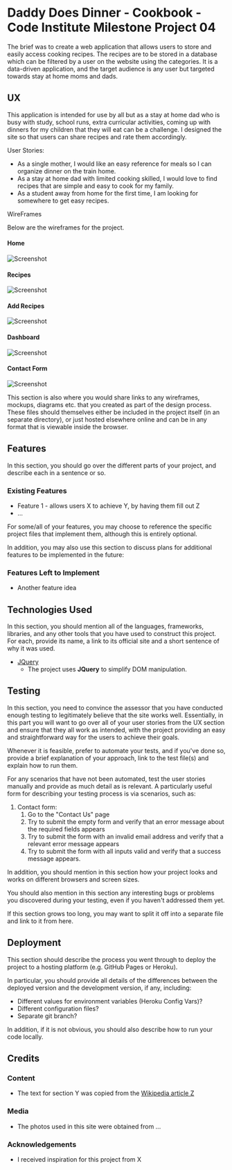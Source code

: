# Daddy Does Dinner - Cookbook - Code Institute Milestone Project 04


The brief was to create a web application that allows users to store and easily access cooking recipes. The recipes are to be stored in a database which can be filtered by a user on the website using the categories. 
It is a data-driven application, and the target audience is any user but targeted towards stay at home moms and dads.
 
## UX
 
This application is intended for use by all but as a stay at home dad who is busy with study, school runs, extra curricular activities, coming up with dinners for my children that they will eat can be a challenge.
I designed the site so that users can share recipes and rate them accordingly.

User Stories:
- As a single mother, I would like an easy reference for meals so I can organize dinner on the train home.
- As a stay at home dad with limited cooking skilled, I would love to find recipes that are simple and easy to cook for my family.
- As a student away from home for the first time, I am looking for somewhere to get easy recipes.

WireFrames

Below are the wireframes for the project.

#### Home

![Screenshot](/Wireframes/home.png)

#### Recipes

![Screenshot](/Wireframes/recipes.png)

#### Add Recipes

![Screenshot](/Wireframes/add_recipe.png)

#### Dashboard

![Screenshot](/Wireframes/dashboard.png)

#### Contact Form

![Screenshot](/Wireframes/contact_form.png)

This section is also where you would share links to any wireframes, mockups, diagrams etc. that you created as part of the design process. These files should themselves either be included in the project itself (in an separate directory), or just hosted elsewhere online and can be in any format that is viewable inside the browser.

## Features

In this section, you should go over the different parts of your project, and describe each in a sentence or so.
 
### Existing Features
- Feature 1 - allows users X to achieve Y, by having them fill out Z
- ...

For some/all of your features, you may choose to reference the specific project files that implement them, although this is entirely optional.

In addition, you may also use this section to discuss plans for additional features to be implemented in the future:

### Features Left to Implement
- Another feature idea

## Technologies Used

In this section, you should mention all of the languages, frameworks, libraries, and any other tools that you have used to construct this project. For each, provide its name, a link to its official site and a short sentence of why it was used.

- [JQuery](https://jquery.com)
    - The project uses **JQuery** to simplify DOM manipulation.


## Testing

In this section, you need to convince the assessor that you have conducted enough testing to legitimately believe that the site works well. Essentially, in this part you will want to go over all of your user stories from the UX section and ensure that they all work as intended, with the project providing an easy and straightforward way for the users to achieve their goals.

Whenever it is feasible, prefer to automate your tests, and if you've done so, provide a brief explanation of your approach, link to the test file(s) and explain how to run them.

For any scenarios that have not been automated, test the user stories manually and provide as much detail as is relevant. A particularly useful form for describing your testing process is via scenarios, such as:

1. Contact form:
    1. Go to the "Contact Us" page
    2. Try to submit the empty form and verify that an error message about the required fields appears
    3. Try to submit the form with an invalid email address and verify that a relevant error message appears
    4. Try to submit the form with all inputs valid and verify that a success message appears.

In addition, you should mention in this section how your project looks and works on different browsers and screen sizes.

You should also mention in this section any interesting bugs or problems you discovered during your testing, even if you haven't addressed them yet.

If this section grows too long, you may want to split it off into a separate file and link to it from here.

## Deployment

This section should describe the process you went through to deploy the project to a hosting platform (e.g. GitHub Pages or Heroku).

In particular, you should provide all details of the differences between the deployed version and the development version, if any, including:
- Different values for environment variables (Heroku Config Vars)?
- Different configuration files?
- Separate git branch?

In addition, if it is not obvious, you should also describe how to run your code locally.


## Credits

### Content
- The text for section Y was copied from the [Wikipedia article Z](https://en.wikipedia.org/wiki/Z)

### Media
- The photos used in this site were obtained from ...

### Acknowledgements

- I received inspiration for this project from X
